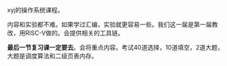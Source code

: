 xyj的操作系统课程。

内容和实验都不难。如果学过汇编，实验就更容易一些。我们这一届是第一届教改，用RISC-V做的。会提供相关的工具链。

**最后一节复习课一定要去**。会将重点内容。考试40道选择，10道填空，2道大题，大题是调度算法和二级页表内存。
